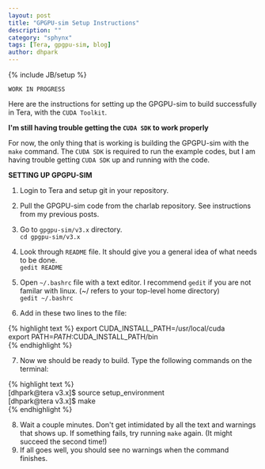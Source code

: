 ```yaml
---
layout: post
title: "GPGPU-sim Setup Instructions"
description: ""
category: "sphynx"
tags: [Tera, gpgpu-sim, blog]
author: dhpark
---
```

{% include JB/setup %}

`WORK IN PROGRESS`

Here are the instructions for setting up the GPGPU-sim to build successfully in Tera, with the `CUDA Toolkit`.

**I'm still having trouble getting the `CUDA SDK` to work properly**

For now, the only thing that is working is building the GPGPU-sim with the `make` command. 
The `CUDA SDK` is required to run the example codes, but I am having trouble getting `CUDA SDK` up and running with the code.

**SETTING UP GPGPU-SIM**

1. Login to Tera and setup git in your repository.  
2. Pull the GPGPU-sim code from the charlab repository. See instructions from my previous posts.  
3. Go to `gpgpu-sim/v3.x` directory.  
   `cd gpgpu-sim/v3.x`

4. Look through `README` file. It should give you a general idea of what needs to be done.  
   `gedit README`  
5. Open `~/.bashrc` file with a text editor. I recommend `gedit` if you are not familar with linux. (~/ refers to your top-level home directory)  
   `gedit ~/.bashrc`  
6. Add in these two lines to the file: 

{% highlight text %}
export CUDA_INSTALL_PATH=/usr/local/cuda  
export PATH=$PATH:$CUDA_INSTALL_PATH/bin  
{% endhighlight %}  

7. Now we should be ready to build. Type the following commands on the terminal:  

{% highlight text %}  
[dhpark@tera v3.x]$ source setup_environment  
[dhpark@tera v3.x]$ make  
{% endhighlight %}  

8. Wait a couple minutes. Don't get intimidated by all the text and warnings that shows up. If something fails, try running `make` again. (It might succeed the second time!)  
9. If all goes well, you should see no warnings when the command finishes.
